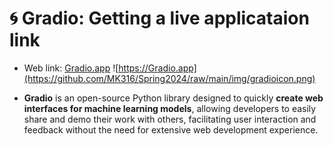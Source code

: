 # 🌀 Gradio: Getting a live applicataion link

+ Web link: [Gradio.app](https://gradio.app)
![https://Gradio.app](https://github.com/MK316/Spring2024/raw/main/img/gradioicon.png)

+ **Gradio** is an open-source Python library designed to quickly **create web interfaces for machine learning models**, allowing developers to easily share and demo their work with others, facilitating user interaction and feedback without the need for extensive web development experience.
